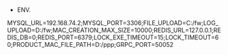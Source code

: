 * ENV.

MYSQL_URL=192.168.74.2;MYSQL_PORT=3306;FILE_UPLOAD=C:/fw;LOG_UPLOAD=D:/fw;MAC_CREATION_MAX_SIZE=10000;REDIS_URL=127.0.0.1;REDIS_DB=0;REDIS_PORT=6379;LOCK_EXE_TIMEOUT=15;LOCK_TIMEOUT=60;PRODUCT_MAC_FILE_PATH=D:/ppp;GRPC_PORT=50052